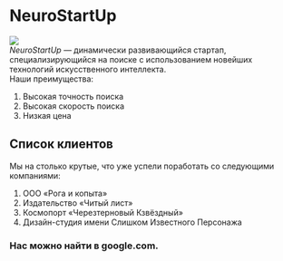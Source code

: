 # NeuroStartUp   
![](https://netology-code.github.io/git-homeworks/introduction/assets/logo.png)   
*NeuroStartUp* — динамически развивающийся стартап, специализирующийся на поиске с использованием новейших технологий искусственного интеллекта.       
Наши преимущества:       
1. Высокая точность поиска    
2. Высокая скорость поиска    
3. Низкая цена    

## Список клиентов        
Мы на столько крутые, что уже успели поработать со следующими компаниями:    
1. ООО «Рога и копыта»    
2. Издательство «Читый лист»    
3. Космопорт «Черезтерновый Кзвёздный»    
4. Дизайн-студия имени Слишком Известного Персонажа    
    

### Нас можно найти в google.com.   